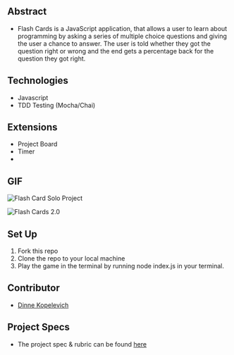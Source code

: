 ## Abstract
  - Flash Cards is a JavaScript application, that allows a user to learn about programming by asking a series of multiple choice questions and giving the user a chance to answer. The user is told whether they got the question right or wrong and the end gets a percentage back for the question they got right.

## Technologies
  - Javascript
  - TDD Testing (Mocha/Chai)

## Extensions
 - Project Board
 - Timer
 - 

## GIF
  ![Flash Card Solo Project](https://user-images.githubusercontent.com/63877492/178082323-b8809729-f448-4c34-8176-b62bd9e283b3.gif)

  ![Flash Cards 2.0]()

## Set Up
1. Fork this repo  
2. Clone the repo to your local machine
3. Play the game in the terminal by running node index.js in your terminal.

## Contributor
  - [Dinne Kopelevich](https://github.com/DinneK)

## Project Specs
  - The project spec & rubric can be found [here](https://frontend.turing.edu/projects/flash-cards.html)